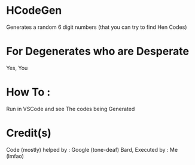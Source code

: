 # HCodeGen
Generates a random 6 digit numbers (that you can try to find Hen Codes)

# For Degenerates who are Desperate
Yes, You

# How To :
Run in VSCode and see The codes being Generated

# Credit(s)
Code (mostly) helped by : Google (tone-deaf) Bard,
Executed by : Me (lmfao)
